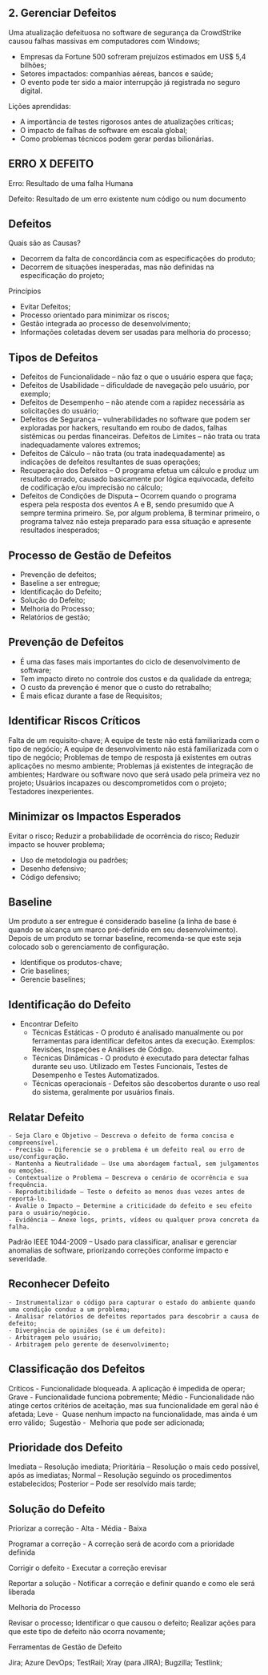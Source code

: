 ## **2. Gerenciar Defeitos**

Uma atualização defeituosa no software de segurança da CrowdStrike causou falhas massivas em computadores com Windows;
- Empresas da Fortune 500 sofreram prejuízos estimados em US$ 5,4 bilhões;
- Setores impactados: companhias aéreas, bancos e saúde;
- O evento pode ter sido a maior interrupção já registrada no seguro digital.

Lições aprendidas:
- A importância de testes rigorosos antes de atualizações críticas;
- O impacto de falhas de software em escala global;
- Como problemas técnicos podem gerar perdas bilionárias.

## ERRO X DEFEITO

Erro: Resultado de uma falha Humana

Defeito: Resultado de um erro existente num código ou num documento


## Defeitos

Quais são as Causas?
- Decorrem da falta de concordância com as especificações do produto;
- Decorrem de situações inesperadas, mas não definidas na especificação do projeto;

Princípios
- Evitar Defeitos;
- Processo orientado para minimizar os riscos;
- Gestão integrada ao processo de desenvolvimento;
- Informações coletadas devem ser usadas para melhoria do processo;

## Tipos de Defeitos

- Defeitos de Funcionalidade – não faz o que o usuário espera que faça;
- Defeitos de Usabilidade – dificuldade de navegação pelo usuário, por exemplo;
- Defeitos de Desempenho – não atende com a rapidez necessária as solicitações do usuário;
- Defeitos de Segurança – vulnerabilidades no software que podem ser exploradas por hackers, resultando em roubo de dados, falhas sistêmicas ou perdas financeiras.
Defeitos de Limites – não trata ou trata inadequadamente valores extremos;
- Defeitos de Cálculo – não trata (ou trata inadequadamente) as indicações de defeitos resultantes de suas operações;
- Recuperação dos Defeitos – O programa efetua um cálculo e produz um resultado errado, causado basicamente por lógica equivocada, defeito de codificação e/ou imprecisão no cálculo;
- Defeitos de Condições de Disputa – Ocorrem quando o programa espera pela resposta dos eventos A e B, sendo presumido que A sempre termina primeiro. Se, por algum problema, B terminar primeiro, o programa talvez não esteja preparado para essa situação e apresente resultados inesperados;

## Processo de Gestão de Defeitos

- Prevenção de defeitos;
- Baseline a ser entregue;
- Identificação do Defeito;
- Solução do Defeito;
- Melhoria do Processo;
- Relatórios de gestão;

<IMAGEM>

## Prevenção de Defeitos

- É uma das fases mais importantes do ciclo de desenvolvimento de software;
- Tem impacto direto no controle dos custos e da qualidade da entrega;
- O custo da prevenção é menor que o custo do retrabalho;
- É mais eficaz durante a fase de Requisitos;

## Identificar Riscos Críticos

Falta de um requisito-chave;
A equipe de teste não está familiarizada com o tipo de negócio;
A equipe de desenvolvimento não está familiarizada com o tipo de negócio;
Problemas de tempo de resposta já existentes em outras aplicações no mesmo ambiente;
Problemas já existentes de integração de ambientes;
Hardware ou software novo que será usado pela primeira vez no projeto;
Usuários incapazes ou descomprometidos com o projeto;
Testadores inexperientes.

## Minimizar os Impactos Esperados

Evitar o risco;
Reduzir a probabilidade de ocorrência do risco;
Reduzir impacto se houver problema;
- Uso de metodologia ou padrões;
- Desenho defensivo;
- Código defensivo;

## Baseline 

Um produto a ser entregue é considerado baseline (a linha de base é quando  se alcança um marco pré-definido em seu desenvolvimento). Depois de um produto se tornar baseline, recomenda-se que este seja colocado sob o gerenciamento de configuração. 
- Identifique os produtos-chave;
- Crie baselines;
- Gerencie baselines;

## Identificação do Defeito

- Encontrar Defeito
    - Técnicas Estáticas - O produto é analisado manualmente ou por ferramentas para identificar defeitos antes da execução. Exemplos: Revisões, Inspeções e Análises de Código.
    - Técnicas Dinâmicas - O produto é executado para detectar falhas durante seu uso. Utilizado em Testes Funcionais, Testes de Desempenho e Testes Automatizados.
    - Técnicas operacionais - Defeitos são descobertos durante o uso real do sistema, geralmente por usuários finais.

## Relatar Defeito
    - Seja Claro e Objetivo – Descreva o defeito de forma concisa e compreensível.
    - Precisão – Diferencie se o problema é um defeito real ou erro de uso/configuração.
    - Mantenha a Neutralidade – Use uma abordagem factual, sem julgamentos ou emoções.
    - Contextualize o Problema – Descreva o cenário de ocorrência e sua frequência.
    - Reprodutibilidade – Teste o defeito ao menos duas vezes antes de reportá-lo.
    - Avalie o Impacto – Determine a criticidade do defeito e seu efeito para o usuário/negócio.
    - Evidência – Anexe logs, prints, vídeos ou qualquer prova concreta da falha.

Padrão IEEE 1044-2009 – Usado para classificar, analisar e gerenciar anomalias de software, priorizando correções conforme impacto e severidade.


## Reconhecer Defeito
    - Instrumentalizar o código para capturar o estado do ambiente quando uma condição conduz a um problema;
    - Analisar relatórios de defeitos reportados para descobrir a causa do defeito;
    - Divergência de opiniões (se é um defeito): 
    - Arbitragem pelo usuário;
    - Arbitragem pelo gerente de desenvolvimento;

## Classificação dos Defeitos

Críticos - Funcionalidade bloqueada. A aplicação é impedida de operar;
Grave - Funcionalidade funciona pobremente;
Médio - Funcionalidade não atinge certos critérios de aceitação, mas sua funcionalidade em geral não é afetada;
Leve -  Quase nenhum impacto na funcionalidade, mas ainda é um erro válido; 
Sugestão -  Melhoria que pode ser adicionada;

## Prioridade dos Defeito

Imediata – Resolução imediata;
Prioritária – Resolução o mais cedo possível, após as imediatas;
Normal – Resolução seguindo os procedimentos estabelecidos;
Posterior – Pode ser resolvido mais tarde;

## Solução do Defeito

Priorizar a correção
    - Alta
    - Média
    - Baixa

Programar a correção
    - A correção será de acordo com a prioridade definida

Corrigir o defeito
    - Executar a correção erevisar

Reportar a solução
    - Notificar a correção e definir quando e como ele será liberada

Melhoria do Processo

Revisar o processo;
Identificar o que causou o defeito;
Realizar ações para que este tipo de defeito não ocorra novamente;


Ferramentas de Gestão de Defeito

Jira;
Azure DevOps;
TestRail;
Xray (para JIRA);
Bugzilla;
Testlink;

